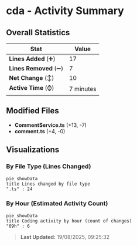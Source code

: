 # cda - Activity Summary 

## Overall Statistics

| Stat                   | Value                                                             |
| ---------------------- | ----------------------------------------------------------------- |
| **Lines Added** (➕)   | 17                                          |
| **Lines Removed** (➖) | 7                                        |
| **Net Change** (↕)    | 10                |
| **Active Time** (⌚)   | 7 minutes |


## Modified Files
- **CommentService.ts** (+13, -7)
- **comment.ts** (+4, -0)

## Visualizations

### By File Type (Lines Changed)

```mermaid
pie showData
title Lines changed by file type
".ts" : 24
```

### By Hour (Estimated Activity Count)

```mermaid
pie showData
title Coding activity by hour (count of changes)
"09h" : 6
```


> **Last Updated:** 19/08/2025, 09:25:32